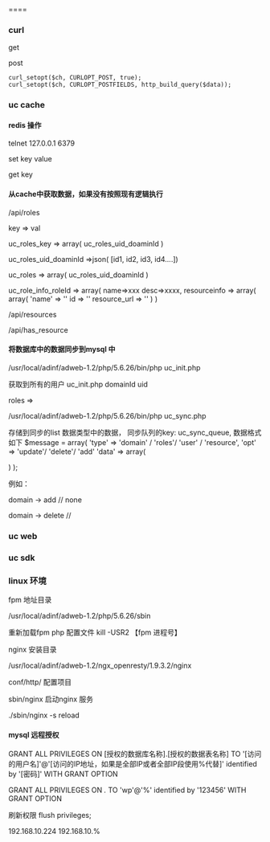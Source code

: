 



====

### curl

get

post
```
curl_setopt($ch, CURLOPT_POST, true);
curl_setopt($ch, CURLOPT_POSTFIELDS, http_build_query($data));
```

### uc cache

#### redis 操作

telnet 127.0.0.1 6379

set  key value

get key

#### 从cache中获取数据，如果没有按照现有逻辑执行
/api/roles


key => val

uc_roles_key => array(
 uc_roles_uid_doaminId 
)

uc_roles_uid_doaminId =>json( [id1, id2, id3, id4....])

uc_roles => array(
 uc_roles_uid_doaminId 
)


uc_role_info_roleId => array(
 name=>xxx
 desc=>xxxx,
 resourceinfo => array(
   array(
    'name' => ''
     id => ''
    resource_url => ''
   )
 )

/api/resources

/api/has_resource


#### 将数据库中的数据同步到mysql 中

/usr/local/adinf/adweb-1.2/php/5.6.26/bin/php uc_init.php 

获取到所有的用户
uc_init.php
domainId 
 uid 
 
roles =>


/usr/local/adinf/adweb-1.2/php/5.6.26/bin/php uc_sync.php 

存储到同步的list 数据类型中的数据， 同步队列的key: uc_sync_queue, 数据格式如下
$message = array(
 'type' => 'domain' / 'roles'/ 'user' / 'resource',
 'opt'  => 'update'/ 'delete'/ 'add'
 'data' => array(
   
  )
);

例如：

domain -> add      // none

domain -> delete  //

 



### uc web

### uc sdk


### linux 环境

 fpm 地址目录
 
/usr/local/adinf/adweb-1.2/php/5.6.26/sbin

重新加载fpm php 配置文件
kill -USR2 【fpm 进程号】

nginx 安装目录

/usr/local/adinf/adweb-1.2/ngx_openresty/1.9.3.2/nginx

conf/http/ 配置项目

sbin/nginx 启动nginx 服务

./sbin/nginx -s reload

#### mysql 远程授权

GRANT ALL PRIVILEGES ON [授权的数据库名称].[授权的数据表名称] TO '[访问的用户名]'@'[访问的IP地址，如果是全部IP或者全部IP段使用%代替]' identified by '[密码]' WITH GRANT OPTION  

GRANT ALL PRIVILEGES ON *.* TO 'wp'@'%' identified by '123456' WITH GRANT OPTION  

刷新权限
flush privileges;
 
192.168.10.224  192.168.10.%


